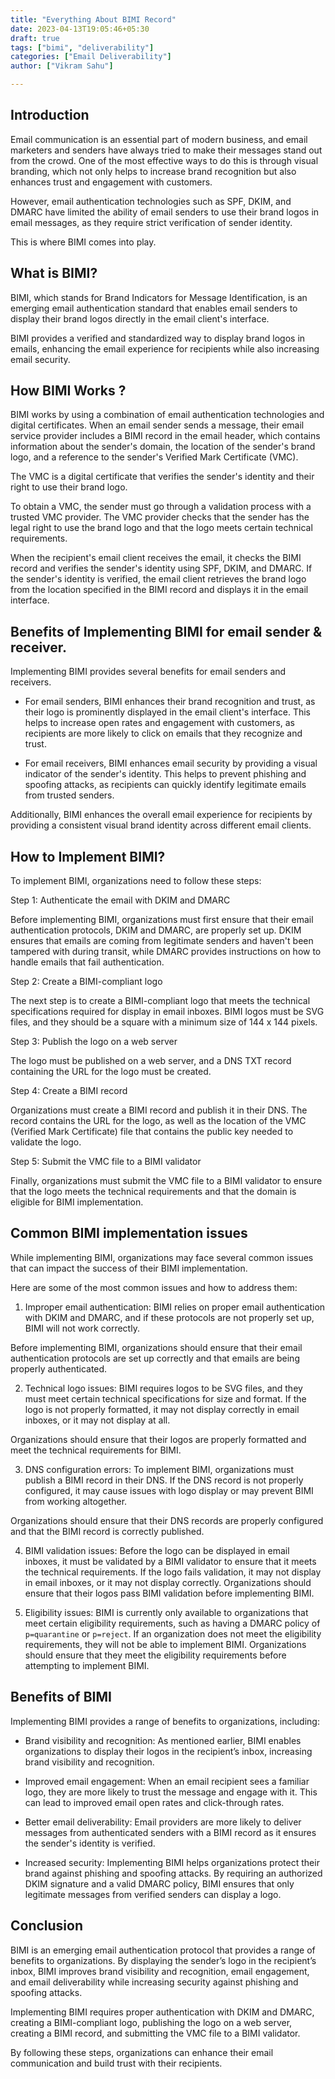 ```yaml
---
title: "Everything About BIMI Record"
date: 2023-04-13T19:05:46+05:30
draft: true
tags: ["bimi", "deliverability"]
categories: ["Email Deliverability"]
author: ["Vikram Sahu"]

---
```


## Introduction

Email communication is an essential part of modern business, and email marketers and senders have always tried to make their messages stand out from the crowd. One of the most effective ways to do this is through visual branding, which not only helps to increase brand recognition but also enhances trust and engagement with customers.

However, email authentication technologies such as SPF, DKIM, and DMARC have limited the ability of email senders to use their brand logos in email messages, as they require strict verification of sender identity.

This is where BIMI comes into play.

## What is BIMI?

BIMI, which stands for Brand Indicators for Message Identification, is an emerging email authentication standard that enables email senders to display their brand logos directly in the email client's interface.

BIMI provides a verified and standardized way to display brand logos in emails, enhancing the email experience for recipients while also increasing email security.

## How BIMI Works ?

BIMI works by using a combination of email authentication technologies and digital certificates. When an email sender sends a message, their email service provider includes a BIMI record in the email header, which contains information about the sender's domain, the location of the sender's brand logo, and a reference to the sender's Verified Mark Certificate (VMC).

The VMC is a digital certificate that verifies the sender's identity and their right to use their brand logo.

To obtain a VMC, the sender must go through a validation process with a trusted VMC provider. The VMC provider checks that the sender has the legal right to use the brand logo and that the logo meets certain technical requirements.

When the recipient's email client receives the email, it checks the BIMI record and verifies the sender's identity using SPF, DKIM, and DMARC. If the sender's identity is verified, the email client retrieves the brand logo from the location specified in the BIMI record and displays it in the email interface.

## Benefits of Implementing BIMI for email sender & receiver.

Implementing BIMI provides several benefits for email senders and receivers.

- For email senders, BIMI enhances their brand recognition and trust, as their logo is prominently displayed in the email client's interface.
  This helps to increase open rates and engagement with customers, as recipients are more likely to click on emails that they recognize and trust.

- For email receivers, BIMI enhances email security by providing a visual indicator of the sender's identity. This helps to prevent phishing and spoofing attacks, as recipients can quickly identify legitimate emails from trusted senders.

Additionally, BIMI enhances the overall email experience for recipients by providing a consistent visual brand identity across different email clients.

## How to Implement BIMI?

To implement BIMI, organizations need to follow these steps:

Step 1: Authenticate the email with DKIM and DMARC

Before implementing BIMI, organizations must first ensure that their email authentication protocols, DKIM and DMARC, are properly set up. DKIM ensures that emails are coming from legitimate senders and haven't been tampered with during transit, while DMARC provides instructions on how to handle emails that fail authentication.

Step 2: Create a BIMI-compliant logo

The next step is to create a BIMI-compliant logo that meets the technical specifications required for display in email inboxes. BIMI logos must be SVG files, and they should be a square with a minimum size of 144 x 144 pixels.

Step 3: Publish the logo on a web server

The logo must be published on a web server, and a DNS TXT record containing the URL for the logo must be created.

Step 4: Create a BIMI record

Organizations must create a BIMI record and publish it in their DNS. The record contains the URL for the logo, as well as the location of the VMC (Verified Mark Certificate) file that contains the public key needed to validate the logo.

Step 5: Submit the VMC file to a BIMI validator

Finally, organizations must submit the VMC file to a BIMI validator to ensure that the logo meets the technical requirements and that the domain is eligible for BIMI implementation.

## Common BIMI implementation issues

While implementing BIMI, organizations may face several common issues that can impact the success of their BIMI implementation.

Here are some of the most common issues and how to address them:

1. Improper email authentication: BIMI relies on proper email authentication with DKIM and DMARC, and if these protocols are not properly set up, BIMI will not work correctly.

Before implementing BIMI, organizations should ensure that their email authentication protocols are set up correctly and that emails are being properly authenticated.

2. Technical logo issues: BIMI requires logos to be SVG files, and they must meet certain technical specifications for size and format. If the logo is not properly formatted, it may not display correctly in email inboxes, or it may not display at all.

Organizations should ensure that their logos are properly formatted and meet the technical requirements for BIMI.

3. DNS configuration errors: To implement BIMI, organizations must publish a BIMI record in their DNS. If the DNS record is not properly configured, it may cause issues with logo display or may prevent BIMI from working altogether.

Organizations should ensure that their DNS records are properly configured and that the BIMI record is correctly published.

4. BIMI validation issues: Before the logo can be displayed in email inboxes, it must be validated by a BIMI validator to ensure that it meets the technical requirements. If the logo fails validation, it may not display in email inboxes, or it may not display correctly. Organizations should ensure that their logos pass BIMI validation before implementing BIMI.

5. Eligibility issues: BIMI is currently only available to organizations that meet certain eligibility requirements, such as having a DMARC policy of `p=quarantine` or `p=reject`. If an organization does not meet the eligibility requirements, they will not be able to implement BIMI. Organizations should ensure that they meet the eligibility requirements before attempting to implement BIMI.

## Benefits of BIMI

Implementing BIMI provides a range of benefits to organizations, including:

- Brand visibility and recognition: As mentioned earlier, BIMI enables organizations to display their logos in the recipient’s inbox, increasing brand visibility and recognition.

- Improved email engagement: When an email recipient sees a familiar logo, they are more likely to trust the message and engage with it. This can lead to improved email open rates and click-through rates.

- Better email deliverability: Email providers are more likely to deliver messages from authenticated senders with a BIMI record as it ensures the sender's identity is verified.

- Increased security: Implementing BIMI helps organizations protect their brand against phishing and spoofing attacks. By requiring an authorized DKIM signature and a valid DMARC policy, BIMI ensures that only legitimate messages from verified senders can display a logo.

## Conclusion

BIMI is an emerging email authentication protocol that provides a range of benefits to organizations. By displaying the sender’s logo in the recipient’s inbox, BIMI improves brand visibility and recognition, email engagement, and email deliverability while increasing security against phishing and spoofing attacks.

Implementing BIMI requires proper authentication with DKIM and DMARC, creating a BIMI-compliant logo, publishing the logo on a web server, creating a BIMI record, and submitting the VMC file to a BIMI validator.

By following these steps, organizations can enhance their email communication and build trust with their recipients.
